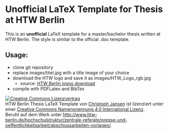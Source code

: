 # Unofficial LaTeX Template for Thesis at HTW Berlin
This is an <b>unofficial</b> LaTeX template for a master/bachelor thesis written at HTW Berlin. The style is similar to the official .doc template.

## Usage:
* clone git repository
* replace images/titel.jpg with a title image of your choice
* download the HTW logo and save it as images/HTW_Logo_rgb.jpg
    * source: [HTW Berlin logos download](https://corporatedesign.htw-berlin.de/logos/logo-htw-berlin/)
* compile with PDFLatex and BibTex

<a rel="license" href="http://creativecommons.org/licenses/by/4.0/"><img alt="Creative Commons Lizenzvertrag" style="border-width:0" src="https://i.creativecommons.org/l/by/4.0/88x31.png" /></a><br /><span xmlns:dct="http://purl.org/dc/terms/" href="http://purl.org/dc/dcmitype/Text" property="dct:title" rel="dct:type">HTW Berlin Thesis LaTeX Template</span> von <a xmlns:cc="http://creativecommons.org/ns#" href="https://github.com/Gnork/htw-latex-template" property="cc:attributionName" rel="cc:attributionURL">Christoph Jansen</a> ist lizenziert unter einer <a rel="license" href="http://creativecommons.org/licenses/by/4.0/">Creative Commons Namensnennung 4.0 International Lizenz</a>.<br />Beruht auf dem Werk unter <a xmlns:dct="http://purl.org/dc/terms/" href="http://www.htw-berlin.de/hochschulstruktur/zentrale-referate/presse-und-oeffentlichkeitsarbeit/abschlussarbeiten-vorlagen/" rel="dct:source">http://www.htw-berlin.de/hochschulstruktur/zentrale-referate/presse-und-oeffentlichkeitsarbeit/abschlussarbeiten-vorlagen/</a>.
